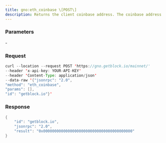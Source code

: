```yaml
---
title: gno:eth_coinbase \[POST\]
description: Returns the client coinbase address. The coinbase address is the accountto pay mining rewards to.To set a coinbase address, start Besu with the --miner-coinbase optionset to a valid Ethereum account address. You can get the Ethereumaccount address from a client such as MetaMask or Etherscan.
---
```


### Parameters


\-

### Request

``` java
curl --location --request POST 'https://gno.getblock.io/mainnet/' 
--header 'x-api-key: YOUR-API-KEY' 
--header 'Content-Type: application/json' 
--data-raw '{"jsonrpc": "2.0",
"method": "eth_coinbase",
"params": [],
"id": "getblock.io"}'
```

###  Response

``` java
{
    "id": "getblock.io",
    "jsonrpc": "2.0",
    "result": "0x0000000000000000000000000000000000000000"
}
```

